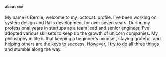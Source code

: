 #### `about:me`

My name is Bernie, welcome to my :octocat: profile. I've been working on system design and Rails development for over seven years. During my professional years in startups as a team lead and senior engineer, I've adopted various skillsets to keep up the growth of unicorn companies. My philosophy in life is that keeping a beginner's mindset, staying grateful, and helping others are the keys to success. However, I try to do all three things and stumble along the way.
